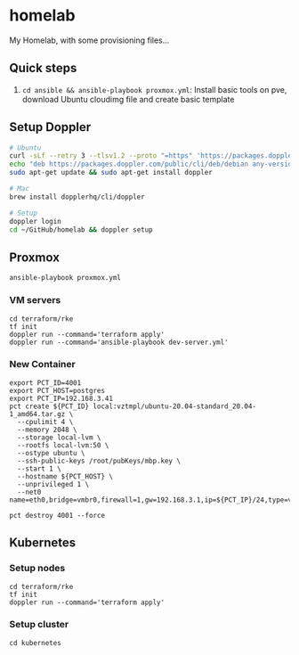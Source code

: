 # homelab

My Homelab, with some provisioning files...

## Quick steps

1. `cd ansible && ansible-playbook proxmox.yml`: Install basic tools on pve, download Ubuntu cloudimg file and create basic template

## Setup Doppler

```sh
# Ubuntu
curl -sLf --retry 3 --tlsv1.2 --proto "=https" 'https://packages.doppler.com/public/cli/gpg.DE2A7741A397C129.key' | sudo apt-key add -
echo "deb https://packages.doppler.com/public/cli/deb/debian any-version main" | sudo tee /etc/apt/sources.list.d/doppler-cli.list
sudo apt-get update && sudo apt-get install doppler

# Mac
brew install dopplerhq/cli/doppler

# Setup
doppler login
cd ~/GitHub/homelab && doppler setup
```

## Proxmox

```shell
ansible-playbook proxmox.yml
```

### VM servers

```shell
cd terraform/rke
tf init
doppler run --command='terraform apply'
doppler run --command='ansible-playbook dev-server.yml'
```

### New Container

```shell
export PCT_ID=4001
export PCT_HOST=postgres
export PCT_IP=192.168.3.41
pct create ${PCT_ID} local:vztmpl/ubuntu-20.04-standard_20.04-1_amd64.tar.gz \
  --cpulimit 4 \
  --memory 2048 \
  --storage local-lvm \
  --rootfs local-lvm:50 \
  --ostype ubuntu \
  --ssh-public-keys /root/pubKeys/mbp.key \
  --start 1 \
  --hostname ${PCT_HOST} \
  --unprivileged 1 \
  --net0 name=eth0,bridge=vmbr0,firewall=1,gw=192.168.3.1,ip=${PCT_IP}/24,type=veth

pct destroy 4001 --force
```

## Kubernetes

### Setup nodes

```shell
cd terraform/rke
tf init
doppler run --command='terraform apply'
```

### Setup cluster

```shell
cd kubernetes
```